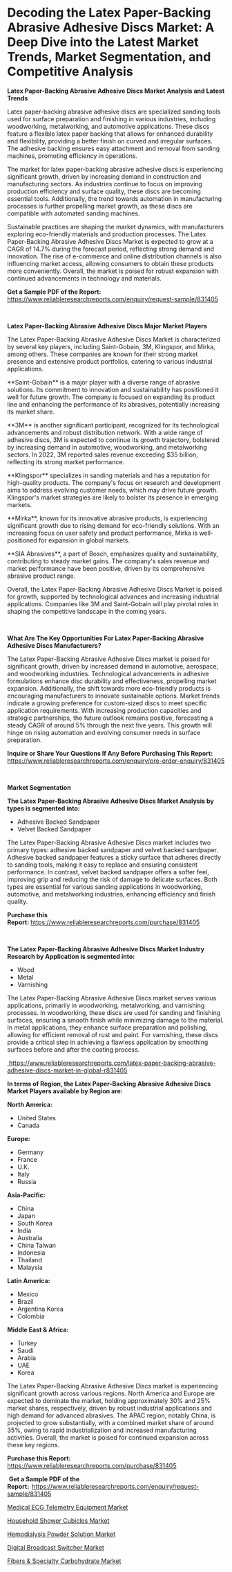 <p><h1>Decoding the Latex Paper-Backing Abrasive Adhesive Discs Market: A Deep Dive into the Latest Market Trends, Market Segmentation, and Competitive Analysis</h1></p><p><strong>Latex Paper-Backing Abrasive Adhesive Discs Market Analysis and Latest Trends</strong></p>
<p><p>Latex paper-backing abrasive adhesive discs are specialized sanding tools used for surface preparation and finishing in various industries, including woodworking, metalworking, and automotive applications. These discs feature a flexible latex paper backing that allows for enhanced durability and flexibility, providing a better finish on curved and irregular surfaces. The adhesive backing ensures easy attachment and removal from sanding machines, promoting efficiency in operations.</p><p>The market for latex paper-backing abrasive adhesive discs is experiencing significant growth, driven by increasing demand in construction and manufacturing sectors. As industries continue to focus on improving production efficiency and surface quality, these discs are becoming essential tools. Additionally, the trend towards automation in manufacturing processes is further propelling market growth, as these discs are compatible with automated sanding machines.</p><p>Sustainable practices are shaping the market dynamics, with manufacturers exploring eco-friendly materials and production processes. The Latex Paper-Backing Abrasive Adhesive Discs Market is expected to grow at a CAGR of 14.7% during the forecast period, reflecting strong demand and innovation. The rise of e-commerce and online distribution channels is also influencing market access, allowing consumers to obtain these products more conveniently. Overall, the market is poised for robust expansion with continued advancements in technology and materials.</p></p>
<p><strong>Get a Sample PDF of the Report:&nbsp;</strong> <a href="https://www.reliableresearchreports.com/enquiry/request-sample/831405?utm_campaign=102&utm_medium=2&utm_source=Github&utm_content=ia&utm_term=25032025&utm_id=latex-paper-backing-abrasive-adhesive-discs">https://www.reliableresearchreports.com/enquiry/request-sample/831405</a></p>
<p>&nbsp;</p>
<p><strong>Latex Paper-Backing Abrasive Adhesive Discs Major Market Players</strong></p>
<p><p>The Latex Paper-Backing Abrasive Adhesive Discs Market is characterized by several key players, including Saint-Gobain, 3M, Klingspor, and Mirka, among others. These companies are known for their strong market presence and extensive product portfolios, catering to various industrial applications.</p><p>**Saint-Gobain** is a major player with a diverse range of abrasive solutions. Its commitment to innovation and sustainability has positioned it well for future growth. The company is focused on expanding its product line and enhancing the performance of its abrasives, potentially increasing its market share.</p><p>**3M** is another significant participant, recognized for its technological advancements and robust distribution network. With a wide range of adhesive discs, 3M is expected to continue its growth trajectory, bolstered by increasing demand in automotive, woodworking, and metalworking sectors. In 2022, 3M reported sales revenue exceeding $35 billion, reflecting its strong market performance.</p><p>**Klingspor** specializes in sanding materials and has a reputation for high-quality products. The company's focus on research and development aims to address evolving customer needs, which may drive future growth. Klingspor's market strategies are likely to bolster its presence in emerging markets.</p><p>**Mirka**, known for its innovative abrasive products, is experiencing significant growth due to rising demand for eco-friendly solutions. With an increasing focus on user safety and product performance, Mirka is well-positioned for expansion in global markets.</p><p>**SIA Abrasives**, a part of Bosch, emphasizes quality and sustainability, contributing to steady market gains. The company's sales revenue and market performance have been positive, driven by its comprehensive abrasive product range.</p><p>Overall, the Latex Paper-Backing Abrasive Adhesive Discs Market is poised for growth, supported by technological advances and increasing industrial applications. Companies like 3M and Saint-Gobain will play pivotal roles in shaping the competitive landscape in the coming years.</p></p>
<p>&nbsp;</p>
<p><strong>What Are The Key Opportunities For Latex Paper-Backing Abrasive Adhesive Discs Manufacturers?</strong></p>
<p><p>The Latex Paper-Backing Abrasive Adhesive Discs market is poised for significant growth, driven by increased demand in automotive, aerospace, and woodworking industries. Technological advancements in adhesive formulations enhance disc durability and effectiveness, propelling market expansion. Additionally, the shift towards more eco-friendly products is encouraging manufacturers to innovate sustainable options. Market trends indicate a growing preference for custom-sized discs to meet specific application requirements. With increasing production capacities and strategic partnerships, the future outlook remains positive, forecasting a steady CAGR of around 5% through the next five years. This growth will hinge on rising automation and evolving consumer needs in surface preparation.</p></p>
<p><strong>Inquire or Share Your Questions If Any Before Purchasing This Report:</strong> <a href="https://www.reliableresearchreports.com/enquiry/pre-order-enquiry/831405?utm_campaign=102&utm_medium=2&utm_source=Github&utm_content=ia&utm_term=25032025&utm_id=latex-paper-backing-abrasive-adhesive-discs">https://www.reliableresearchreports.com/enquiry/pre-order-enquiry/831405</a></p>
<p>&nbsp;</p>
<p><strong>Market Segmentation</strong></p>
<p><strong>The Latex Paper-Backing Abrasive Adhesive Discs Market Analysis by types is segmented into:</strong></p>
<p><ul><li>Adhesive Backed Sandpaper</li><li>Velvet Backed Sandpaper</li></ul></p>
<p><p>The Latex Paper-Backing Abrasive Adhesive Discs market includes two primary types: adhesive backed sandpaper and velvet backed sandpaper. Adhesive backed sandpaper features a sticky surface that adheres directly to sanding tools, making it easy to replace and ensuring consistent performance. In contrast, velvet backed sandpaper offers a softer feel, improving grip and reducing the risk of damage to delicate surfaces. Both types are essential for various sanding applications in woodworking, automotive, and metalworking industries, enhancing efficiency and finish quality.</p></p>
<p><strong>Purchase this Report:&nbsp;</strong><a href="https://www.reliableresearchreports.com/purchase/831405?utm_campaign=102&utm_medium=2&utm_source=Github&utm_content=ia&utm_term=25032025&utm_id=latex-paper-backing-abrasive-adhesive-discs">https://www.reliableresearchreports.com/purchase/831405</a></p>
<p>&nbsp;</p>
<p><strong>The Latex Paper-Backing Abrasive Adhesive Discs Market Industry Research by Application is segmented into:</strong></p>
<p><ul><li>Wood</li><li>Metal</li><li>Varnishing</li></ul></p>
<p><p>The Latex Paper-Backing Abrasive Adhesive Discs market serves various applications, primarily in woodworking, metalworking, and varnishing processes. In woodworking, these discs are used for sanding and finishing surfaces, ensuring a smooth finish while minimizing damage to the material. In metal applications, they enhance surface preparation and polishing, allowing for efficient removal of rust and paint. For varnishing, these discs provide a critical step in achieving a flawless application by smoothing surfaces before and after the coating process.</p></p>
<p><a href="https://www.reliableresearchreports.com/latex-paper-backing-abrasive-adhesive-discs-market-in-global-r831405?utm_campaign=102&utm_medium=2&utm_source=Github&utm_content=ia&utm_term=25032025&utm_id=latex-paper-backing-abrasive-adhesive-discs">&nbsp;https://www.reliableresearchreports.com/latex-paper-backing-abrasive-adhesive-discs-market-in-global-r831405</a></p>
<p><strong>In terms of Region, the Latex Paper-Backing Abrasive Adhesive Discs Market Players available by Region are:</strong></p>
<p>
    <p> <strong> North America: </strong>
        <ul>
            <li>United States</li>
            <li>Canada</li>
        </ul>
        </p> 
    <p> <strong> Europe: </strong>
        <ul>
            <li>Germany</li>
            <li>France</li>
            <li>U.K.</li>
            <li>Italy</li>
            <li>Russia</li>
        </ul>
        </p> 
    <p> <strong> Asia-Pacific: </strong>
        <ul>
            <li>China</li>
            <li>Japan</li>
            <li>South Korea</li>
            <li>India</li>
            <li>Australia</li>
            <li>China Taiwan</li>
            <li>Indonesia</li>
            <li>Thailand</li>
            <li>Malaysia</li>
        </ul>
        </p> 
    <p> <strong> Latin America: </strong>
        <ul>
            <li>Mexico</li>
            <li>Brazil</li>
            <li>Argentina Korea</li>
            <li>Colombia</li>
        </ul>
        </p> 
    <p> <strong> Middle East & Africa: </strong>
        <ul>
            <li>Turkey</li>
            <li>Saudi</li>
            <li>Arabia</li>
            <li>UAE</li>
            <li>Korea</li>
        </ul>
    </p>
    </p>
<p><p>The Latex Paper-Backing Abrasive Adhesive Discs market is experiencing significant growth across various regions. North America and Europe are expected to dominate the market, holding approximately 30% and 25% market shares, respectively, driven by robust industrial applications and high demand for advanced abrasives. The APAC region, notably China, is projected to grow substantially, with a combined market share of around 35%, owing to rapid industrialization and increased manufacturing activities. Overall, the market is poised for continued expansion across these key regions.</p></p>
<p><strong>Purchase this Report: </strong><a href="https://www.reliableresearchreports.com/purchase/831405?utm_campaign=102&utm_medium=2&utm_source=Github&utm_content=ia&utm_term=25032025&utm_id=latex-paper-backing-abrasive-adhesive-discs">https://www.reliableresearchreports.com/purchase/831405</a></p>
<p>&nbsp;<strong>Get a Sample PDF of the Report:&nbsp;&nbsp;</strong><a href="https://www.reliableresearchreports.com/enquiry/request-sample/831405?utm_campaign=102&utm_medium=2&utm_source=Github&utm_content=ia&utm_term=25032025&utm_id=latex-paper-backing-abrasive-adhesive-discs">https://www.reliableresearchreports.com/enquiry/request-sample/831405</a></p>
<p><strong></strong></p>
<p><p><a href="https://github.com/ubavicachida/Market-Research-Report-List-1/blob/main/medical-ecg-telemetry-equipment-market.md?utm_campaign=102&utm_medium=2&utm_source=Github&utm_content=ia&utm_term=25032025&utm_id=latex-paper-backing-abrasive-adhesive-discs">Medical ECG Telemetry Equipment Market</a></p><p><a href="https://github.com/daleogrando/Market-Research-Report-List-1/blob/main/household-shower-cubicles-market.md?utm_campaign=102&utm_medium=2&utm_source=Github&utm_content=ia&utm_term=25032025&utm_id=latex-paper-backing-abrasive-adhesive-discs">Household Shower Cubicles Market</a></p><p><a href="https://github.com/vaduzunny/Market-Research-Report-List-1/blob/main/hemodialysis-powder-solution-market.md?utm_campaign=102&utm_medium=2&utm_source=Github&utm_content=ia&utm_term=25032025&utm_id=latex-paper-backing-abrasive-adhesive-discs">Hemodialysis Powder Solution Market</a></p><p><a href="https://github.com/casimbrhelck/Market-Research-Report-List-1/blob/main/digital-broadcast-switcher-market.md?utm_campaign=102&utm_medium=2&utm_source=Github&utm_content=ia&utm_term=25032025&utm_id=latex-paper-backing-abrasive-adhesive-discs">Digital Broadcast Switcher Market</a></p><p><a href="https://github.com/dayaanapis5/Market-Research-Report-List-1/blob/main/fibers-specialty-carbohydrate-market.md?utm_campaign=102&utm_medium=2&utm_source=Github&utm_content=ia&utm_term=25032025&utm_id=latex-paper-backing-abrasive-adhesive-discs">Fibers & Specialty Carbohydrate Market</a></p></p>
